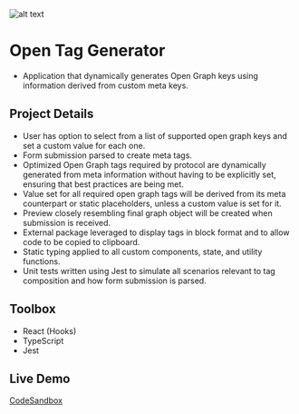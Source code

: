 ![alt text](https://i.ibb.co/gMnP9Pb/Screen-Shot-2022-05-20-at-7-14-38-PM.jpg)

# Open Tag Generator

- Application that dynamically generates Open Graph keys using information derived from custom meta keys.

## Project Details

- User has option to select from a list of supported open graph keys and set a custom value for each one.
- Form submission parsed to create meta tags.
- Optimized Open Graph tags required by protocol are dynamically generated from meta information without having to be explicitly set, ensuring that best practices are being met.
- Value set for all required open graph tags will be derived from its meta counterpart or static placeholders, unless a custom value is set for it.
- Preview closely resembling final graph object will be created when submission is received.
- External package leveraged to display tags in block format and to allow code to be copied to clipboard.
- Static typing applied to all custom components, state, and utility functions.
- Unit tests written using Jest to simulate all scenarios relevant to tag composition and how form submission is parsed.

## Toolbox

- React (Hooks)
- TypeScript
- Jest

## Live Demo

[CodeSandbox](https://codesandbox.io/s/open-tag-generator-mmprk7)
